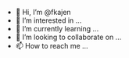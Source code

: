 - 👋 Hi, I’m @fkajen
- 👀 I’m interested in ...
- 🌱 I’m currently learning ...
- 💞️ I’m looking to collaborate on ...
- 📫 How to reach me ...

<!---
fkajen/fkajen is a ✨ special ✨ repository because its `README.md` (this file) appears on your GitHub profile.
You can click the Preview link to take a look at your changes.
--->
